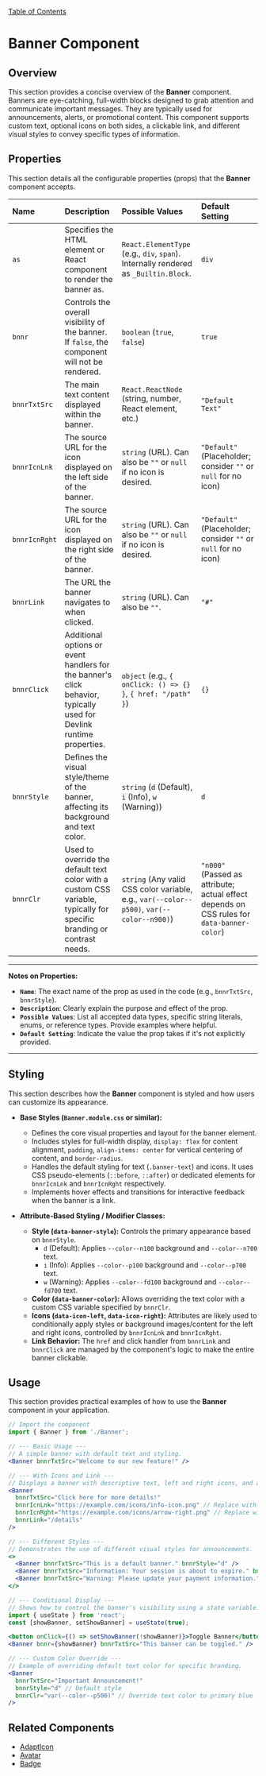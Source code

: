 [Table of Contents](../../toc.md)
# Banner Component

## Overview
This section provides a concise overview of the **Banner** component. Banners are eye-catching, full-width blocks designed to grab attention and communicate important messages. They are typically used for announcements, alerts, or promotional content. This component supports custom text, optional icons on both sides, a clickable link, and different visual styles to convey specific types of information.

## Properties
This section details all the configurable properties (props) that the **Banner** component accepts.

| Name        | Description                                                                                                                             | Possible Values                                                                                                                                 | Default Setting                                                                                                           |
| :---------- | :-------------------------------------------------------------------------------------------------------------------------------------- | :---------------------------------------------------------------------------------------------------------------------------------------------- | :------------------------------------------------------------------------------------------------------------------------ |
| `as`        | Specifies the HTML element or React component to render the banner as.                                                                  | `React.ElementType` (e.g., `div`, `span`). Internally rendered as `_Builtin.Block`.                                                              | `div`                                                                                                                     |
| `bnnr`      | Controls the overall visibility of the banner. If `false`, the component will not be rendered.                                         | `boolean` (`true`, `false`)                                                                                                                     | `true`                                                                                                                    |
| `bnnrTxtSrc`| The main text content displayed within the banner.                                                                                      | `React.ReactNode` (string, number, React element, etc.)                                                                                         | `"Default Text"`                                                                                                          |
| `bnnrIcnLnk`| The source URL for the icon displayed on the left side of the banner.                                                                   | `string` (URL). Can also be `""` or `null` if no icon is desired.                                                                               | `"Default"` (Placeholder; consider `""` or `null` for no icon)                                                            |
| `bnnrIcnRght`| The source URL for the icon displayed on the right side of the banner.                                                                  | `string` (URL). Can also be `""` or `null` if no icon is desired.                                                                               | `"Default"` (Placeholder; consider `""` or `null` for no icon)                                                            |
| `bnnrLink`  | The URL the banner navigates to when clicked.                                                                                           | `string` (URL). Can also be `""`.                                                                                                               | `"#"`                                                                                                                     |
| `bnnrClick` | Additional options or event handlers for the banner's click behavior, typically used for Devlink runtime properties.                    | `object` (e.g., `{ onClick: () => {} }`, `{ href: "/path" }`)                                                                                   | `{}`                                                                                                                      |
| `bnnrStyle` | Defines the visual style/theme of the banner, affecting its background and text color.                                                | `string` (`d` (Default), `i` (Info), `w` (Warning))                                                                                            | `d`                                                                                                                       |
| `bnnrClr`   | Used to override the default text color with a custom CSS variable, typically for specific branding or contrast needs.                  | `string` (Any valid CSS color variable, e.g., `var(--color--p500)`, `var(--color--n900)`)                                                       | `"n000"` (Passed as attribute; actual effect depends on CSS rules for `data-banner-color`)                              |

---
**Notes on Properties:**
*   **`Name`**: The exact name of the prop as used in the code (e.g., `bnnrTxtSrc`, `bnnrStyle`).
*   **`Description`**: Clearly explain the purpose and effect of the prop.
*   **`Possible Values`**: List all accepted data types, specific string literals, enums, or reference types. Provide examples where helpful.
*   **`Default Setting`**: Indicate the value the prop takes if it's not explicitly provided.
---

## Styling
This section describes how the **Banner** component is styled and how users can customize its appearance.

*   **Base Styles (`Banner.module.css` or similar):**
    *   Defines the core visual properties and layout for the banner element.
    *   Includes styles for full-width display, `display: flex` for content alignment, `padding`, `align-items: center` for vertical centering of content, and `border-radius`.
    *   Handles the default styling for text (`.banner-text`) and icons. It uses CSS pseudo-elements (`::before`, `::after`) or dedicated elements for `bnnrIcnLnk` and `bnnrIcnRght` respectively.
    *   Implements hover effects and transitions for interactive feedback when the banner is a link.

*   **Attribute-Based Styling / Modifier Classes:**
    *   **Style (`data-banner-style`):** Controls the primary appearance based on `bnnrStyle`.
        *   `d` (Default): Applies `--color--n100` background and `--color--n700` text.
        *   `i` (Info): Applies `--color--p100` background and `--color--p700` text.
        *   `w` (Warning): Applies `--color--fd100` background and `--color--fd700` text.
    *   **Color (`data-banner-color`):** Allows overriding the text color with a custom CSS variable specified by `bnnrClr`.
    *   **Icons (`data-icon-left`, `data-icon-right`):** Attributes are likely used to conditionally apply styles or background images/content for the left and right icons, controlled by `bnnrIcnLnk` and `bnnrIcnRght`.
    *   **Link Behavior:** The `href` and click handler from `bnnrLink` and `bnnrClick` are managed by the component's logic to make the entire banner clickable.

## Usage
This section provides practical examples of how to use the **Banner** component in your application.

```jsx
// Import the component
import { Banner } from './Banner';

// --- Basic Usage ---
// A simple banner with default text and styling.
<Banner bnnrTxtSrc="Welcome to our new feature!" />

// --- With Icons and Link ---
// Displays a banner with descriptive text, left and right icons, and a link to details.
<Banner
  bnnrTxtSrc="Click here for more details!"
  bnnrIcnLnk="https://example.com/icons/info-icon.png" // Replace with actual icon URL
  bnnrIcnRght="https://example.com/icons/arrow-right.png" // Replace with actual icon URL
  bnnrLink="/details"
/>

// --- Different Styles ---
// Demonstrates the use of different visual styles for announcements.
<>
  <Banner bnnrTxtSrc="This is a default banner." bnnrStyle="d" />
  <Banner bnnrTxtSrc="Information: Your session is about to expire." bnnrStyle="i" />
  <Banner bnnrTxtSrc="Warning: Please update your payment information." bnnrStyle="w" />
</>

// --- Conditional Display ---
// Shows how to control the banner's visibility using a state variable.
import { useState } from 'react';
const [showBanner, setShowBanner] = useState(true);

<button onClick={() => setShowBanner(!showBanner)}>Toggle Banner</button>
<Banner bnnr={showBanner} bnnrTxtSrc="This banner can be toggled." />

// --- Custom Color Override ---
// Example of overriding default text color for specific branding.
<Banner
  bnnrTxtSrc="Important Announcement!"
  bnnrStyle="d" // Default style
  bnnrClr="var(--color--p500)" // Override text color to primary blue
/>
```

## Related Components

* [AdaptIcon](AdaptIcon.md)
* [Avatar](Avatar.md)
* [Badge](Badge.md)


